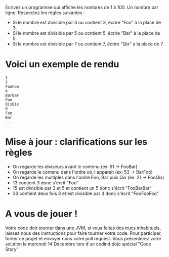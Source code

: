 Ecrivez un programme qui affiche les nombres de 1 à 100. Un nombre par ligne. Respectez les règles suivantes :

 * Si le nombre est divisible par 3 ou contient 3, écrire "Foo" à la place de 3.
 * Si le nombre est divisible par 5 ou contient 5, écrire "Bar" à la place de 5.
 * Si le nombre est divisible par 7 ou contient 7, écrire "Qix" à la place de 7.


Voici un exemple de rendu
=========================

	1
	2
	FooFoo
	4
	BarBar
	Foo
	QixQix
	8
	Foo
	Bar
	...
	
Mise à jour : clarifications sur les règles
===========================================

 * On regarde les diviseurs avant le contenu (ex: 51 -> FooBar)
 * On regarde le contenu dans l'ordre où il apparait (ex: 53 -> BarFoo)
 * On regarde les multiples dans l'ordre Foo, Bar puis Qix (ex: 21 -> FooQix)
 * 13 contient 3 donc s'écrit "Foo"
 * 15 est divisible par 3 et 5 et contient un 5 donc s'écrit "FooBarBar"
 * 33 contient deux fois 3  et est divisible par 3 donc s'écrit "FooFooFoo"

A vous de jouer !
=================

Votre code doit tourner dans une JVM, si vous faites des trucs inhabituels, laissez nous des instructions pour faire tourner votre code. 
Pour participer, forker ce projet et envoyer nous votre pull request.
Vous présenterez votre solution le mercredi 14 Décembre lors d'un codind dojo spécial "Code Story"

